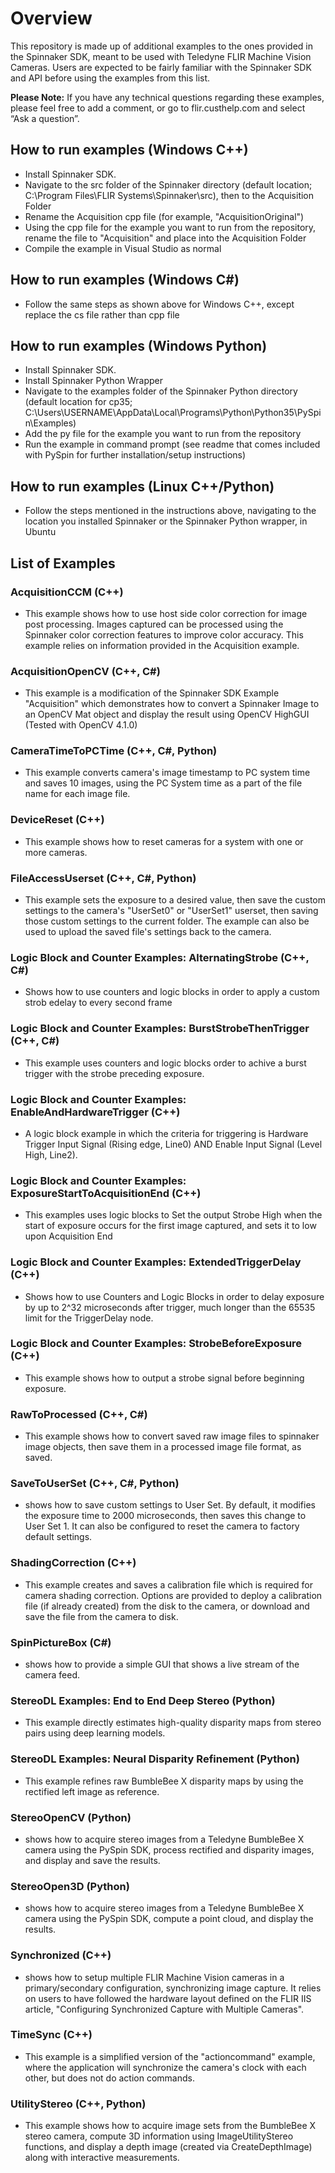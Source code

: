 # Overview

This repository is made up of additional examples to the ones provided in the Spinnaker SDK, meant to be used with Teledyne FLIR Machine Vision Cameras.  Users are expected to be fairly familiar with the Spinnaker SDK and API before using the examples from this list.

**Please Note:**
If you have any technical questions regarding these examples, please feel free to add a comment, or go to flir.custhelp.com and select “Ask a question”.
 
## How to run examples (Windows C++)
* Install Spinnaker SDK.  
* Navigate to the src folder of the Spinnaker directory (default location; C:\Program Files\FLIR Systems\Spinnaker\src), then to the Acquisition Folder
* Rename the Acquisition cpp file (for example, "AcquisitionOriginal")
* Using the cpp file for the example you want to run from the repository, rename the file to "Acquisition" and place into the Acquisition Folder
* Compile the example in Visual Studio as normal

## How to run examples (Windows C#)
* Follow the same steps as shown above for Windows C++, except replace the cs file rather than cpp file

## How to run examples (Windows Python)
* Install Spinnaker SDK.  
* Install Spinnaker Python Wrapper
* Navigate to the examples folder of the Spinnaker Python directory (default location for cp35; C:\Users\USERNAME\AppData\Local\Programs\Python\Python35\PySpin\Examples)
* Add the py file for the example you want to run from the repository
* Run the example in command prompt (see readme that comes included with PySpin for further installation/setup instructions)

## How to run examples (Linux C++/Python)
* Follow the steps mentioned in the instructions above, navigating to the location you installed Spinnaker or the Spinnaker Python wrapper, in Ubuntu

## List of Examples

### AcquisitionCCM (C++)
* This example shows how to use host side color correction for image post processing. Images captured can be processed using the Spinnaker color correction features to improve color accuracy. This example relies on information provided in the Acquisition example.

### AcquisitionOpenCV (C++, C#)
* This example is a modification of the Spinnaker SDK Example "Acquisition" which demonstrates how to convert a Spinnaker Image to an OpenCV Mat object and display the result using OpenCV HighGUI (Tested with OpenCV 4.1.0)

### CameraTimeToPCTime (C++, C#, Python)
* This example converts camera's image timestamp to PC system time and saves 10 images, using the PC System time as a part of the file name for each image file.

### DeviceReset (C++)
* This example shows how to reset cameras for a system with one or more cameras.

### FileAccessUserset (C++, C#, Python)
* This example sets the exposure to a desired value, then save the custom settings to the camera's "UserSet0" or "UserSet1" userset, then saving those custom settings to the current folder.  The example can also be used to upload the saved file's settings back to the camera.

### Logic Block and Counter Examples: AlternatingStrobe (C++, C#)
* Shows how to use counters and logic blocks in order to apply a custom strob edelay to every second frame

### Logic Block and Counter Examples: BurstStrobeThenTrigger (C++, C#)
* This example uses counters and logic blocks order to achive a burst trigger with the strobe preceding exposure.

### Logic Block and Counter Examples: EnableAndHardwareTrigger (C++)
* A logic block example in which the criteria for triggering is Hardware Trigger Input Signal (Rising edge, Line0) AND Enable Input Signal (Level High, Line2).

### Logic Block and Counter Examples: ExposureStartToAcquisitionEnd (C++)
* This examples uses logic blocks to Set the output Strobe High when the start of exposure occurs for the first image captured, and sets it to low upon Acquisition End

### Logic Block and Counter Examples: ExtendedTriggerDelay (C++)
* Shows how to use Counters and Logic Blocks in order to delay exposure by up to 2^32 microseconds after trigger, much longer than the 65535 limit for the TriggerDelay node.

### Logic Block and Counter Examples: StrobeBeforeExposure (C++)
* This example shows how to output a strobe signal before beginning exposure.

### RawToProcessed (C++, C#)
* This example shows how to convert saved raw image files to spinnaker image objects, then save them in a processed image file format, as saved.  

### SaveToUserSet (C++, C#, Python)
* shows how to save custom settings to User Set. By default, it modifies the exposure time to 2000 microseconds, then saves this change to User Set 1.  It can also be configured to reset the camera to factory default settings.

### ShadingCorrection (C++)
* This example creates and saves a calibration file which is required for camera shading correction.  Options are provided to deploy a calibration file (if already created) from the disk to the camera, or download and save the file from the camera to disk.

### SpinPictureBox (C#)
* shows how to provide a simple GUI that shows a live stream of the camera feed.

### StereoDL Examples: End to End Deep Stereo (Python)
* This example directly estimates high-quality disparity maps from stereo pairs using deep learning models.

### StereoDL Examples: Neural Disparity Refinement (Python)
* This example refines raw BumbleBee X disparity maps by using the rectified left image as reference.

### StereoOpenCV (Python)
* shows how to acquire stereo images from a Teledyne BumbleBee X camera using the PySpin SDK, process rectified and disparity images, and display and save the results.

### StereoOpen3D (Python)
* shows how to acquire stereo images from a Teledyne BumbleBee X camera using the PySpin SDK, compute a point cloud, and display the results.

### Synchronized (C++)
* shows how to setup multiple FLIR Machine Vision cameras in a primary/secondary configuration, synchronizing image capture.  It relies on users to have followed the hardware layout defined on the FLIR IIS article, "Configuring Synchronized Capture with Multiple Cameras".

### TimeSync (C++)
* This example is a simplified version of the "actioncommand" example, where the application will synchronize the camera's clock with each other, but does not do action commands.

### UtilityStereo (C++, Python)
* This example shows how to acquire image sets from the BumbleBee X stereo camera, compute 3D information using ImageUtilityStereo functions, and display a depth image (created via CreateDepthImage) along with interactive measurements.



